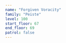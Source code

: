 ```yaml
---
name: "Forgiven Voracity"
family: "Peiste"
level: 100
start_floor: 67
end_floor: 69
patrol: false
---
```

